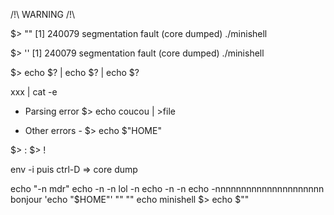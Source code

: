 /!\ WARNING /!\

$> ""
[1]    240079 segmentation fault (core dumped)  ./minishell

$> ''
[1]    240079 segmentation fault (core dumped)  ./minishell

$> echo $? | echo $? | echo $?


xxx | cat -e

- Parsing error
$> echo coucou | >file

- Other errors - 
$> echo $"HOME"

$> :
$> !

env -i puis ctrl-D  => core dump

echo "-n     mdr"
echo -n -n lol -n
echo -n -n 
echo -nnnnnnnnnnnnnnnnnnnnn bonjour
'echo "$HOME"'
"" "" echo minishell
$> echo $""


<!-- Corrected errors -->
<!-- $> echo NEW FILE > file1
==225939== Warning: invalid file descriptor -1 in syscall close() -->

<!-- cat hello <>file				doit print hello, créer le fichier file (et NE PAS MODIFIER LE FICHIER), et redirige vers stdout!
echo hello >outfile <>file 		crée (si nécessaire) les fichiers outfile et file, et redirige vers outfile (pas file ni stdout) -->
<!-- heredoc:  \n a la fin -->
<!-- cat < ''			segmentation fault -->
<!-- cmd					pointer being freed was not allocated -->
<!-- cat /dev/random | head -c 10	cat: No such file or directory -->